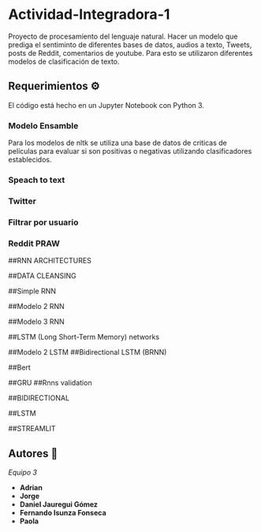 # Actividad-Integradora-1
Proyecto de procesamiento del lenguaje natural.
Hacer un modelo que prediga el sentiminto de diferentes bases de datos, audios a texto,  Tweets, posts de Reddit, comentarios de youtube.
Para esto se utilizaron diferentes modelos de clasificación de texto. 


## Requerimientos ⚙️
El código está hecho en un Jupyter Notebook con Python 3.

### Modelo Ensamble
Para los modelos de nltk se utiliza una base de datos de criticas de películas para evaluar si son positivas o negativas utilizando clasificadores establecidos.

### Speach to text

### Twitter


### Filtrar por usuario

### Reddit PRAW


##RNN ARCHITECTURES

##DATA CLEANSING

##Simple RNN

##Modelo 2 RNN

##Modelo 3 RNN

##LSTM (Long Short-Term Memory) networks

##Modelo 2 LSTM
##Bidirectional LSTM (BRNN)


##Bert

##GRU
##Rnns validation

##BIDIRECTIONAL

##LSTM

##STREAMLIT






## Autores 📝

_Equipo 3_

* **Adrian**
* **Jorge**
* **Daniel Jauregui Gómez**
* **Fernando Isunza Fonseca**
* **Paola** 
